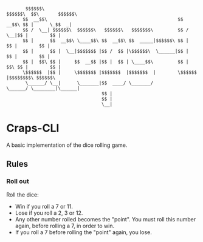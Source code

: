 ```
       $$$$$$\                                                  $$$$$$\  $$\       $$$$$$\ 
      $$  __$$\                                                $$  __$$\ $$ |      \_$$  _|
      $$ /  \__| $$$$$$\  $$$$$$\   $$$$$$\   $$$$$$$\         $$ /  \__|$$ |        $$ |  
      $$ |      $$  __$$\ \____$$\ $$  __$$\ $$  _____|$$$$$$\ $$ |      $$ |        $$ |  
      $$ |      $$ |  \__|$$$$$$$ |$$ /  $$ |\$$$$$$\  \______|$$ |      $$ |        $$ |  
      $$ |  $$\ $$ |     $$  __$$ |$$ |  $$ | \____$$\         $$ |  $$\ $$ |        $$ |  
      \$$$$$$  |$$ |     \$$$$$$$ |$$$$$$$  |$$$$$$$  |        \$$$$$$  |$$$$$$$$\ $$$$$$\ 
       \______/ \__|      \_______|$$  ____/ \_______/          \______/ \________|\______|
                                   $$ |                                                    
                                   $$ |                                                    
                                   \__|
```

# Craps-CLI

A basic implementation of the dice rolling game.

## Rules

### Roll out

Roll the dice:  
- Win if you roll a 7 or 11.
- Lose if you roll a 2, 3 or 12.
- Any other number rolled becomes the "point". You must roll this number again, before rolling a 7, in order to win.
- If you roll a 7 before rolling the "point" again, you lose.
